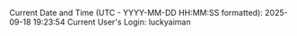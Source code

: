 Current Date and Time (UTC - YYYY-MM-DD HH:MM:SS formatted): 2025-09-18 19:23:54
Current User's Login: luckyaiman
